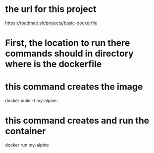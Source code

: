 # the url for this project
https://roadmap.sh/projects/basic-dockerfile

# First, the location to run there commands should in directory where is the dockerfile

# this command creates the image
docker build -t my-alpine .

# this command creates and run the container
docker run my-alpine

